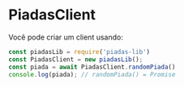 PiadasClient
=
Você pode criar um client usando:
 ```js
const piadasLib = require('piadas-lib')
const PiadasClient = new piadasLib();
const piada = await PiadasClient.randomPiada()
console.log(piada); // randomPiada() = Promise
```